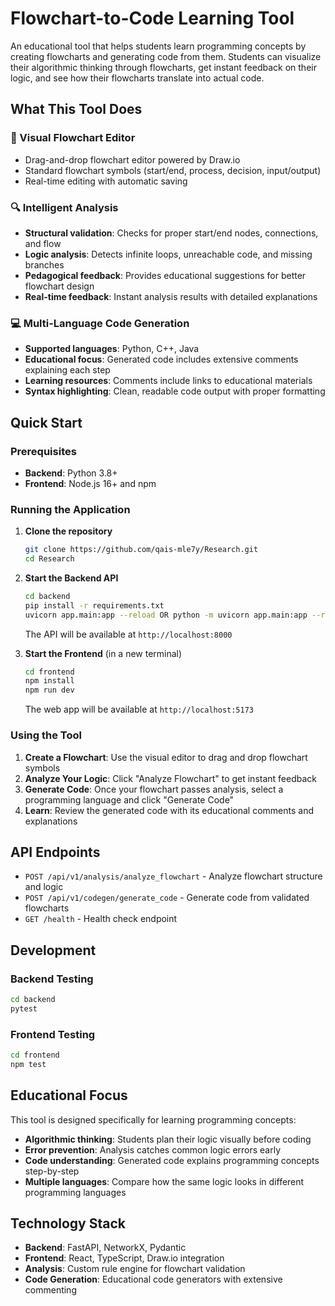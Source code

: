 # Flowchart-to-Code Learning Tool

An educational tool that helps students learn programming concepts by creating flowcharts and generating code from them. Students can visualize their algorithmic thinking through flowcharts, get instant feedback on their logic, and see how their flowcharts translate into actual code.

## What This Tool Does

### 🎨 Visual Flowchart Editor
- Drag-and-drop flowchart editor powered by Draw.io
- Standard flowchart symbols (start/end, process, decision, input/output)
- Real-time editing with automatic saving

### 🔍 Intelligent Analysis
- **Structural validation**: Checks for proper start/end nodes, connections, and flow
- **Logic analysis**: Detects infinite loops, unreachable code, and missing branches
- **Pedagogical feedback**: Provides educational suggestions for better flowchart design
- **Real-time feedback**: Instant analysis results with detailed explanations

### 💻 Multi-Language Code Generation
- **Supported languages**: Python, C++, Java  
- **Educational focus**: Generated code includes extensive comments explaining each step
- **Learning resources**: Comments include links to educational materials
- **Syntax highlighting**: Clean, readable code output with proper formatting

## Quick Start

### Prerequisites
- **Backend**: Python 3.8+
- **Frontend**: Node.js 16+ and npm

### Running the Application

1. **Clone the repository**
   ```bash
   git clone https://github.com/qais-mle7y/Research.git
   cd Research
   ```

2. **Start the Backend API**
   ```bash
   cd backend
   pip install -r requirements.txt
   uvicorn app.main:app --reload OR python -m uvicorn app.main:app --reload
   ```
   The API will be available at `http://localhost:8000`

3. **Start the Frontend** (in a new terminal)
   ```bash
   cd frontend
   npm install
   npm run dev
   ```
   The web app will be available at `http://localhost:5173`

### Using the Tool

1. **Create a Flowchart**: Use the visual editor to drag and drop flowchart symbols
2. **Analyze Your Logic**: Click "Analyze Flowchart" to get instant feedback
3. **Generate Code**: Once your flowchart passes analysis, select a programming language and click "Generate Code"
4. **Learn**: Review the generated code with its educational comments and explanations

## API Endpoints

- `POST /api/v1/analysis/analyze_flowchart` - Analyze flowchart structure and logic
- `POST /api/v1/codegen/generate_code` - Generate code from validated flowcharts
- `GET /health` - Health check endpoint

## Development

### Backend Testing
```bash
cd backend
pytest
```

### Frontend Testing  
```bash
cd frontend
npm test
```

## Educational Focus

This tool is designed specifically for learning programming concepts:
- **Algorithmic thinking**: Students plan their logic visually before coding
- **Error prevention**: Analysis catches common logic errors early
- **Code understanding**: Generated code explains programming concepts step-by-step
- **Multiple languages**: Compare how the same logic looks in different programming languages

## Technology Stack

- **Backend**: FastAPI, NetworkX, Pydantic
- **Frontend**: React, TypeScript, Draw.io integration
- **Analysis**: Custom rule engine for flowchart validation
- **Code Generation**: Educational code generators with extensive commenting 
